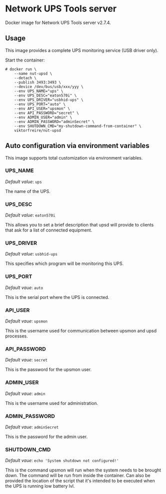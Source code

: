 # Network UPS Tools server

Docker image for Network UPS Tools server v2.7.4.

## Usage

This image provides a complete UPS monitoring service (USB driver only).

Start the container:

```console
# docker run \
	--name nut-upsd \
	--detach \
	--publish 3493:3493 \
	--device /dev/bus/usb/xxx/yyy \
	--env UPS_NAME="ups" \
	--env UPS_DESC="eaton570i" \
	--env UPS_DRIVER="usbhid-ups" \
	--env UPS_PORT="auto" \
	--env API_USER="upsmon" \
	--env API_PASSWORD="secret" \
	--env ADMIN_USER="admin" \
	--env ADMIN_PASSWORD="adminSecret" \
	--env SHUTDOWN_CMD="my-shutdown-command-from-container" \
	viktorfreire/nut-upsd
```

## Auto configuration via environment variables

This image supports total customization via environment variables.

### UPS_NAME

*Default value*: `ups`

The name of the UPS.

### UPS_DESC

*Default value*: `eaton570i`

This allows you to set a brief description that upsd will provide to clients that ask for a list of connected equipment.

### UPS_DRIVER

*Default value*: `usbhid-ups`

This specifies which program will be monitoring this UPS.

### UPS_PORT

*Default vaue*: `auto`

This is the serial port where the UPS is connected.

### API_USER

*Default vaue*: `upsmon`

This is the username used for communication between upsmon and upsd processes.

### API_PASSWORD

*Default vaue*: `secret`

This is the password for the upsmon user.

### ADMIN_USER

*Default vaue*: `admin`

This is the username used for administration.

### ADMIN_PASSWORD

*Default vaue*: `adminSecret`

This is the password for the admin user.

### SHUTDOWN_CMD

*Default vaue*: `echo 'System shutdown not configured!'`

This is the command upsmon will run when the system needs to be brought down. The command will be run from inside the container.
Can also be provided the location of the script that it's intended to be executed when the UPS is running low battery lvl.